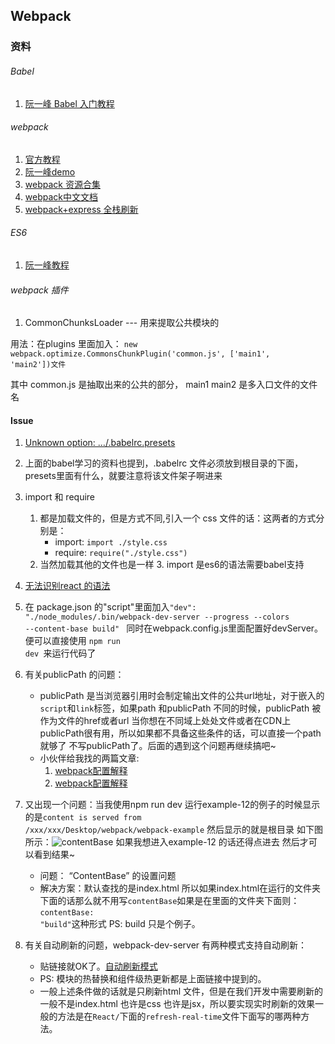 ## Webpack

### 资料

###### Babel

1. [阮一峰 Babel 入门教程](http://www.ruanyifeng.com/blog/2016/01/babel.html)


###### webpack

1. [官方教程](http://webpack.github.io/docs/usage.html)
2. [阮一峰demo](https://github.com/ruanyf/webpack-demos)
3. [webpack 资源合集](https://github.com/naraku666/webpack-tutorial-collection)
4. [webpack中文文档](https://chenyiqiao.gitbooks.io/webpack/content/motivation_of_webpack.html)
5. [webpack+express 全栈刷新](http://acgtofe.com/posts/2016/02/full-live-reload-for-express-with-webpack)

###### ES6 

1. [阮一峰教程](http://es6.ruanyifeng.com/)

###### webpack 插件

1. CommonChunksLoader --- 用来提取公共模块的 
	
用法：在plugins 里面加入：
<code>new  webpack.optimize.CommonsChunkPlugin('common.js', ['main1', 'main2'])文件</code>

其中 common.js 是抽取出来的公共的部分， main1 main2 是多入口文件的文件名



#### Issue 

1. [Unknown option: …/.babelrc.presets](http://stackoverflow.com/questions/33685365/unknown-option-babelrc-presets)

2. 上面的babel学习的资料也提到，.babelrc 文件必须放到根目录的下面，presets里面有什么，就要注意将该文件架子啊进来 
3. import 和 require 
	1. 都是加载文件的，但是方式不同,引入一个 css 文件的话：这两者的方式分别是：
		* import: <code>import ./style.css</code>
		* require: <code>require("./style.css")</code>
	2. 当然加载其他的文件也是一样
		3. import 是es6的语法需要babel支持
4. [无法识别react 的语法](http://stackoverflow.com/questions/33460420/babel-loader-jsx-syntaxerror-unexpected-token)
5. 在 package.json 的"script"里面加入<code>"dev": "./node_modules/.bin/webpack-dev-server --progress --colors --content-base build"
</code> 同时在webpack.config.js里面配置好devServer。便可以直接使用 <code>npm run dev </code>来运行代码了	
6. 有关publicPath 的问题：
	* publicPath 是当浏览器引用时会制定输出文件的公共url地址，对于嵌入的<code>script</code>和<code>link</code>标签，如果path 和publicPath 不同的时候，publicPath 被作为文件的href或者url 当你想在不同域上处处文件或者在CDN上publicPath很有用，所以如果都不具备这些条件的话，可以直接一个path就够了 不写publicPath了。后面的遇到这个问题再继续搞吧~
	* 小伙伴给我找的两篇文章:
		1. [webpack配置解释](https://segmentfault.com/a/1190000002889630)
		2. [webpack配置解释](http://www.cnblogs.com/dh-dh/p/5165372.html)
7. 又出现一个问题：当我使用npm run dev 运行example-12的例子的时候显示的是<code>content is served from /xxx/xxx/Desktop/webpack/webpack-example</code> 然后显示的就是根目录 如下图所示：![contentBase](http://7xlqb6.com1.z0.glb.clouddn.com/contentBase.png)
	如果我想进入example-12 的话还得点进去 然后才可以看到结果~  
	* 问题： “ContentBase” 的设置问题
	* 解决方案：默认查找的是index.html 所以如果index.html在运行的文件夹下面的话那么就不用写<code>contentBase</code>如果是在里面的文件夹下面则：<code>contentBase: "build"</code>这种形式 PS: build 只是个例子。
8. 有关自动刷新的问题，webpack-dev-server 有两种模式支持自动刷新：
	* 贴链接就OK了。[自动刷新模式](http://guoyongfeng.github.io/idoc/html/React%E8%AF%BE%E7%A8%8B%E4%B8%93%E9%A2%98/%E4%BD%BF%E7%94%A8Webpack%E6%90%AD%E5%BB%BA%E5%BC%80%E5%8F%91%E6%80%81%E5%B7%A5%E4%BD%9C%E6%B5%81.html) 
	* PS: 模块的热替换和组件级热更新都是上面链接中提到的。
	* 一般上述条件做的话就是只刷新html 文件，但是在我们开发中需要刷新的一般不是index.html 也许是css 也许是jsx，所以要实现实时刷新的效果一般的方法是在<code>React/</code>下面的<code>refresh-real-time</code>文件下面写的哪两种方法。
		
		